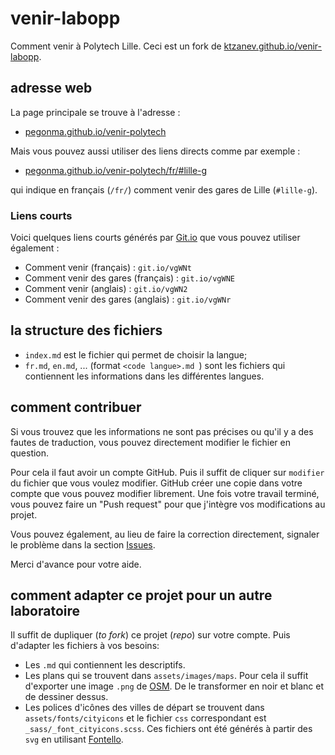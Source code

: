 # venir-labopp

Comment venir à Polytech Lille. Ceci est un fork de [ktzanev.github.io/venir-labopp](https://github.com/ktzanev/venir-labopp).

## adresse web

La page principale se trouve à l'adresse :

* [pegonma.github.io/venir-polytech](https://pegonma.github.io/venir-polytech/)

Mais vous pouvez aussi utiliser des liens directs comme par exemple :

* [pegonma.github.io/venir-polytech/fr/#lille-g](https://pegonma.github.io/venir-polytech/fr/#lille-g)

qui indique en français (`/fr/`) comment venir des gares de Lille (`#lille-g`).

### Liens courts

Voici quelques liens courts générés par [Git.io](https://git.io) que vous pouvez utiliser également :

- Comment venir (français) : `git.io/vgWNt`
- Comment venir des gares (français) : `git.io/vgWNE`
- Comment venir (anglais) : `git.io/vgWN2`
- Comment venir des gares (anglais) : `git.io/vgWNr`

## la structure des fichiers

- `index.md` est le fichier qui permet de choisir la langue;
- `fr.md`, `en.md`, ... (format `<code langue>.md `) sont les fichiers qui contiennent les informations dans les différentes langues.

## comment contribuer

Si vous trouvez que les informations ne sont pas précises ou qu'il y a des fautes de traduction, vous pouvez directement modifier le fichier en question.

Pour cela il faut avoir un compte GitHub.
Puis il suffit de cliquer sur `modifier` du fichier que vous voulez modifier.
GitHub créer une copie dans votre compte que vous pouvez modifier librement.
Une fois votre travail terminé, vous pouvez faire un "Push request" pour que j'intègre vos modifications au projet.

Vous pouvez également, au lieu de faire la correction directement, signaler le problème dans la section [Issues](https://github.com/pegonma/venir-polytech/issues).

Merci d'avance pour votre aide.

## comment adapter ce projet pour un autre laboratoire

Il suffit de dupliquer (_to fork_) ce projet (_repo_) sur votre compte. Puis d'adapter les fichiers à vos besoins:

- Les `.md` qui contiennent les descriptifs.
- Les plans qui se trouvent dans `assets/images/maps`. Pour cela il suffit d'exporter une image `.png` de [OSM](http://www.openstreetmap.org/). De le transformer en noir et blanc et de dessiner dessus.
- Les polices d'icônes des villes de départ se trouvent dans `assets/fonts/cityicons` et le fichier `css` correspondant est `_sass/_font_cityicons.scss`. Ces fichiers ont été générés à partir des `svg` en utilisant [Fontello](http://fontello.com/).

